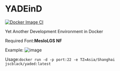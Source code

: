 # YADEinD
[![Docker Image CI](https://github.com/jscblack/YADED/actions/workflows/docker-image.yml/badge.svg)](https://github.com/jscblack/YADED/actions/workflows/docker-image.yml)

Yet Another Development Environment in Docker

Required Font:**MesloLGS NF**

Example:
![image](https://user-images.githubusercontent.com/33062157/196014804-635d846d-9647-4a02-8f92-cb3f73b606aa.png)


Usage:``docker run -d -p port:22 -e TZ=Asia/Shanghai jscblack/yaded:latest``
